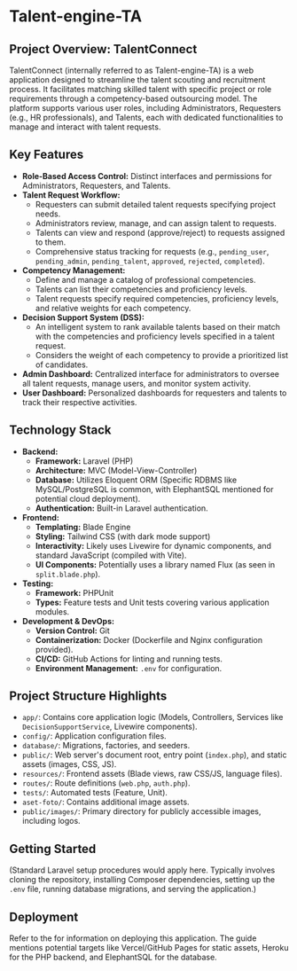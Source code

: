 # Talent-engine-TA

## Project Overview: TalentConnect

TalentConnect (internally referred to as Talent-engine-TA) is a web application designed to streamline the talent scouting and recruitment process. It facilitates matching skilled talent with specific project or role requirements through a competency-based outsourcing model. The platform supports various user roles, including Administrators, Requesters (e.g., HR professionals), and Talents, each with dedicated functionalities to manage and interact with talent requests.

## Key Features

*   **Role-Based Access Control:** Distinct interfaces and permissions for Administrators, Requesters, and Talents.
*   **Talent Request Workflow:**
    *   Requesters can submit detailed talent requests specifying project needs.
    *   Administrators review, manage, and can assign talent to requests.
    *   Talents can view and respond (approve/reject) to requests assigned to them.
    *   Comprehensive status tracking for requests (e.g., `pending_user`, `pending_admin`, `pending_talent`, `approved`, `rejected`, `completed`).
*   **Competency Management:**
    *   Define and manage a catalog of professional competencies.
    *   Talents can list their competencies and proficiency levels.
    *   Talent requests specify required competencies, proficiency levels, and relative weights for each competency.
*   **Decision Support System (DSS):**
    *   An intelligent system to rank available talents based on their match with the competencies and proficiency levels specified in a talent request.
    *   Considers the weight of each competency to provide a prioritized list of candidates.
*   **Admin Dashboard:** Centralized interface for administrators to oversee all talent requests, manage users, and monitor system activity.
*   **User Dashboard:** Personalized dashboards for requesters and talents to track their respective activities.

## Technology Stack

*   **Backend:**
    *   **Framework:** Laravel (PHP)
    *   **Architecture:** MVC (Model-View-Controller)
    *   **Database:** Utilizes Eloquent ORM (Specific RDBMS like MySQL/PostgreSQL is common, with ElephantSQL mentioned for potential cloud deployment).
    *   **Authentication:** Built-in Laravel authentication.
*   **Frontend:**
    *   **Templating:** Blade Engine
    *   **Styling:** Tailwind CSS (with dark mode support)
    *   **Interactivity:** Likely uses Livewire for dynamic components, and standard JavaScript (compiled with Vite).
    *   **UI Components:** Potentially uses a library named Flux (as seen in `split.blade.php`).
*   **Testing:**
    *   **Framework:** PHPUnit
    *   **Types:** Feature tests and Unit tests covering various application modules.
*   **Development & DevOps:**
    *   **Version Control:** Git
    *   **Containerization:** Docker (Dockerfile and Nginx configuration provided).
    *   **CI/CD:** GitHub Actions for linting and running tests.
    *   **Environment Management:** `.env` for configuration.

## Project Structure Highlights

*   `app/`: Contains core application logic (Models, Controllers, Services like `DecisionSupportService`, Livewire components).
*   `config/`: Application configuration files.
*   `database/`: Migrations, factories, and seeders.
*   `public/`: Web server's document root, entry point (`index.php`), and static assets (images, CSS, JS).
*   `resources/`: Frontend assets (Blade views, raw CSS/JS, language files).
*   `routes/`: Route definitions (`web.php`, `auth.php`).
*   `tests/`: Automated tests (Feature, Unit).
*   `aset-foto/`: Contains additional image assets.
*   `public/images/`: Primary directory for publicly accessible images, including logos.

## Getting Started

(Standard Laravel setup procedures would apply here. Typically involves cloning the repository, installing Composer dependencies, setting up the `.env` file, running database migrations, and serving the application.)

## Deployment

Refer to the <mcfile name="DEPLOYMENT_GUIDE.md" path="d:\Data kuiah\TUGAS AKHIR\1PEMBUATAN WEBSITE (DISINI)\prototype-fix\DEPLOYMENT_GUIDE.md"></mcfile> for information on deploying this application. The guide mentions potential targets like Vercel/GitHub Pages for static assets, Heroku for the PHP backend, and ElephantSQL for the database.
